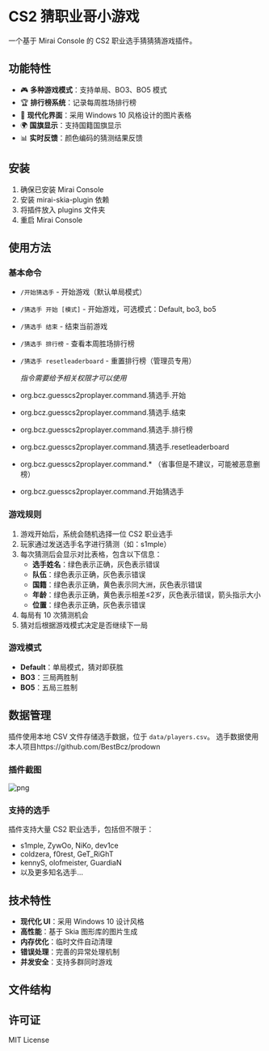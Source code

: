# CS2 猜职业哥小游戏

一个基于 Mirai Console 的 CS2 职业选手猜猜猜游戏插件。

## 功能特性

- 🎮 **多种游戏模式**：支持单局、BO3、BO5 模式
- 🏆 **排行榜系统**：记录每周胜场排行榜
- 🎨 **现代化界面**：采用 Windows 10 风格设计的图片表格
- 🌍 **国旗显示**：支持国籍国旗显示
- 📊 **实时反馈**：颜色编码的猜测结果反馈

## 安装

1. 确保已安装 Mirai Console
2. 安装 mirai-skia-plugin 依赖
3. 将插件放入 plugins 文件夹
4. 重启 Mirai Console

## 使用方法

### 基本命令

- `/开始猜选手` - 开始游戏（默认单局模式）
- `/猜选手 开始 [模式]` - 开始游戏，可选模式：Default, bo3, bo5
- `/猜选手 结束` - 结束当前游戏
- `/猜选手 排行榜` - 查看本周胜场排行榜
- `/猜选手 resetleaderboard` - 重置排行榜（管理员专用）



  _指令需要给予相关权限才可以使用_
- org.bcz.guesscs2proplayer.command.猜选手.开始
- org.bcz.guesscs2proplayer.command.猜选手.结束
- org.bcz.guesscs2proplayer.command.猜选手.排行榜
- org.bcz.guesscs2proplayer.command.猜选手.resetleaderboard
- org.bcz.guesscs2proplayer.command.* （省事但是不建议，可能被恶意删榜）
- org.bcz.guesscs2proplayer.command.开始猜选手

### 游戏规则

1. 游戏开始后，系统会随机选择一位 CS2 职业选手
2. 玩家通过发送选手名字进行猜测（如：s1mple）
3. 每次猜测后会显示对比表格，包含以下信息：
   - **选手姓名**：绿色表示正确，灰色表示错误
   - **队伍**：绿色表示正确，灰色表示错误
   - **国籍**：绿色表示正确，黄色表示同大洲，灰色表示错误
   - **年龄**：绿色表示正确，黄色表示相差≤2岁，灰色表示错误，箭头指示大小
   - **位置**：绿色表示正确，灰色表示错误
4. 每局有 10 次猜测机会
5. 猜对后根据游戏模式决定是否继续下一局

### 游戏模式

- **Default**：单局模式，猜对即获胜
- **BO3**：三局两胜制
- **BO5**：五局三胜制

## 数据管理

插件使用本地 CSV 文件存储选手数据，位于 `data/players.csv`。
选手数据使用本人项目https://github.com/BestBcz/prodown

### 插件截图



![png](https://i.ibb.co/DD21bTFy/9fa4d7fde22239168f8a1c4d753a2655.png)



### 支持的选手

插件支持大量 CS2 职业选手，包括但不限于：
- s1mple, ZywOo, NiKo, dev1ce
- coldzera, f0rest, GeT_RiGhT
- kennyS, olofmeister, GuardiaN
- 以及更多知名选手...

## 技术特性

- **现代化 UI**：采用 Windows 10 设计风格
- **高性能**：基于 Skia 图形库的图片生成
- **内存优化**：临时文件自动清理
- **错误处理**：完善的异常处理机制
- **并发安全**：支持多群同时游戏

## 文件结构




## 许可证

MIT License
